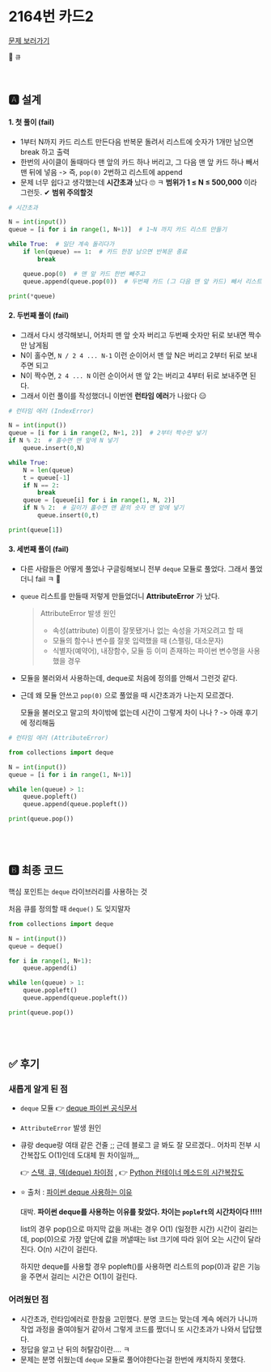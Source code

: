 # 2164번 카드2

[문제 보러가기](https://www.acmicpc.net/problem/2164)

🚩 `큐`

<br>

## 🅰 설계

#### 1. 첫 풀이 (fail)

- 1부터 N까지 카드 리스트 만든다음 반복문 돌려서 리스트에 숫자가 1개만 남으면 break 하고 출력
- 한번의 사이클이 돌때마다 맨 앞의 카드 하나 버리고, 그 다음 맨 앞 카드 하나 빼서 맨 뒤에 넣음 -> 즉, `pop(0)` 2번하고 리스트에 append
- 문제 너무 쉽다고 생각했는데 **시간초과** 났다 🙄 ㅋ **범위가 1 ≤ N ≤ 500,000** 이라 그런듯.  ✔ **범위 주의할것**

```python
# 시간초과

N = int(input())
queue = [i for i in range(1, N+1)]  # 1~N 까지 카드 리스트 만들기

while True:  # 일단 계속 돌리다가
    if len(queue) == 1:  # 카드 한장 남으면 반복문 종료
        break

    queue.pop(0)  # 맨 앞 카드 한번 빼주고
    queue.append(queue.pop(0))  # 두번째 카드 (그 다음 맨 앞 카드) 빼서 리스트 맨 뒤에 넣기

print(*queue)
```



#### 2. 두번째 풀이 (fail)

- 그래서 다시 생각해보니, 어차피 맨 앞 숫자 버리고 두번째 숫자만 뒤로 보내면 짝수만 남게됨
- N이 홀수면, `N / 2 4 ... N-1` 이런 순이어서 맨 앞 N은 버리고 2부터 뒤로 보내주면 되고
- N이 짝수면, `2 4 ... N` 이런 순이어서 맨 앞 2는 버리고 4부터 뒤로 보내주면 된다.
- 그래서 이런 풀이를 작성했더니 이번엔 **런타임 에러**가 나왔다 😑

```python
# 런타임 에러 (IndexError)

N = int(input())
queue = [i for i in range(2, N+1, 2)]  # 2부터 짝수만 넣기
if N % 2:  # 홀수면 맨 앞에 N 넣기
    queue.insert(0,N)

while True:
    N = len(queue)
    t = queue[-1]
    if N == 2:
        break
    queue = [queue[i] for i in range(1, N, 2)]
    if N % 2:  # 길이가 홀수면 맨 끝의 숫자 맨 앞에 넣기
        queue.insert(0,t)

print(queue[1])
```



#### 3. 세번째 풀이 (fail)

- 다른 사람들은 어떻게 풀었나 구글링해보니 전부 `deque` 모듈로 풀었다. 그래서 풀었더니 fail ㅋ 😬 

- `queue` 리스트를 만들때 저렇게 만들었더니 **AttributeError** 가 났다.

  > AttributeError 발생 원인
  >
  > - 속성(attribute) 이름이 잘못됐거나 없는 속성을 가져오려고 할 때
  > -  모듈의 함수나 변수를 잘못 입력했을 때 (스펠링, 대소문자)
  > - 식별자(예약어), 내장함수, 모듈 등 이미 존재하는 파이썬 변수명을 사용했을 경우

- 모듈을 불러와서 사용하는데, deque로 처음에 정의를 안해서 그런것 같다.

- 근데 왜 모듈 안쓰고 `pop(0)` 으로 풀었을 때 시간초과가 나는지 모르겠다. 

  모듈을 불러오고 말고의 차이밖에 없는데 시간이 그렇게 차이 나나 ? -> 아래 후기에 정리해둠

```python
# 런타임 에러 (AttributeError)

from collections import deque

N = int(input())
queue = [i for i in range(1, N+1)]

while len(queue) > 1:
    queue.popleft()
    queue.append(queue.popleft())

print(queue.pop())
```

<br><br>

## 🅱 최종 코드

핵심 포인트는 `deque` 라이브러리를 사용하는 것

처음 큐를 정의할 때 `deque()` 도 잊지말자

```python
from collections import deque

N = int(input())
queue = deque()

for i in range(1, N+1):
    queue.append(i)

while len(queue) > 1:
    queue.popleft()
    queue.append(queue.popleft())

print(queue.pop())
```

<br><br>

## ✅ 후기

### 새롭게 알게 된 점

- `deque` 모듈 👉  [deque 파이썬 공식문서](https://docs.python.org/ko/3/library/collections.html#collections.deque)

- `AttributeError` 발생 원인

- 큐랑 deque랑 여태 같은 건줄 ;; 근데 블로그 글 봐도 잘 모르겠다.. 어차피 전부 시간복잡도 O(1)인데 도대체 뭔 차이일까,,,

  👉  [스택, 큐, 덱(deque) 차이점](https://velog.io/@choiiis/%EC%9E%90%EB%A3%8C%EA%B5%AC%EC%A1%B0-%EC%8A%A4%ED%83%9DStack%EA%B3%BC-%ED%81%90Queue) ,   👉  [Python 컨테이너 메소드의 시간복잡도](https://daimhada.tistory.com/56)

- ⭐  출처 :  [파이썬 deque 사용하는 이유](https://scribblinganything.tistory.com/31)

  대박. **파이썬 deque를 사용하는 이유를 찾았다. 차이는 `popleft`의 시간차이다 !!!!!**

  list의 경우 pop()으로 마지막 값을 꺼내는 경우 O(1) (일정한 시간) 시간이 걸리는데, pop(0)으로 가장 앞단에 값을 꺼낼때는 list 크기에 따라 읽어 오는 시간이 달라진다. O(n) 시간이 걸린다.

  하지만 deque를 사용할 경우 popleft()를 사용하면 리스트의 pop(0)과 같은 기능을 주면서 걸리는 시간은 O(1)이 걸린다.

### 어려웠던 점

- 시간초과, 런타임에러로 한참을 고민했다. 분명 코드는 맞는데 계속 에러가 나니까 작업 과정을 줄여야될거 같아서 그렇게 코드를 짰더니 또 시간초과가 나와서 답답했다.
- 정답을 알고 난 뒤의 허탈감이란.... ㅋ
- 문제는 분명 쉬웠는데 `deque` 모듈로 풀어야한다는걸 한번에 캐치하지 못했다.



